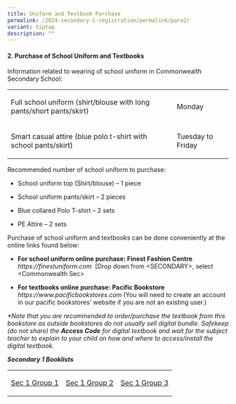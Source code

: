 ```yaml
---
title: Uniform and Textbook Purchase
permalink: /2024-secondary-1-registration/permalink/para2/
variant: tiptap
description: ""
---
```

<h4>2. Purchase of School Uniform and Textbooks</h4><p>Information related to wearing of school uniform in Commonwealth Secondary School:</p><p></p><table><tbody><tr><td rowspan="1" colspan="1"><p>Full school uniform (shirt/blouse with long pants/short pants/skirt)</p></td><td rowspan="1" colspan="1"><p>Monday</p></td></tr><tr><td rowspan="1" colspan="1"><p>Smart casual attire (blue polo t-shirt with school pants/skirt)</p></td><td rowspan="1" colspan="1"><p>Tuesday to Friday</p></td></tr></tbody></table><p>Recommended number of school uniform to purchase:</p><ul data-tight="true" class="tight"><li><p>School uniform top (Shirt/blouse) – 1 piece</p></li><li><p>School uniform pants/skirt – 2 pieces</p></li><li><p>Blue collared Polo T-shirt – 2 sets</p></li><li><p>PE Attire – 2 sets</p></li></ul><p>Purchase of school uniform and textbooks can be done conveniently at the online links found below:</p><ul data-tight="true" class="tight"><li><p><strong>For school uniform online purchase: Finest Fashion Centre</strong> <em><a rel="noopener noreferrer nofollow" target="_blank">https://finestuniform.com</a>&nbsp; </em>[Drop down from &lt;SECONDARY&gt;, select &lt;Commonwealth Sec&gt;</p></li><li><p><strong>For textbooks online purchase: Pacific Bookstore</strong> <em><a rel="noopener noreferrer nofollow" target="_blank">https://www.pacificbookstores.com </a></em>(You will need to create an account in our pacific bookstores’ website if you are not an existing user.)</p></li></ul><p><em>*Note that you are recommended to order/purchase the textbook from this bookstore as outside bookstores do not usually sell digital bundle. Safekeep (do not share) the </em><strong><em>Access Code</em></strong><em> for digital textbook and wait for the subject teacher to explain to your child on how and where to access/install the digital textbook.</em></p><p><strong><em>Secondary 1 Booklists</em></strong></p><table><tbody><tr><td rowspan="1" colspan="1"><p><a href="/files/CWSS_2024_SEC_1NT_BOOKLIST.pdf" rel="noopener noreferrer nofollow" target="_blank">Sec 1 Group 1</a></p></td><td rowspan="1" colspan="1"><p><a href="/files/CWSS_2024_SEC_1NA_BOOKLIST.pdf" rel="noopener noreferrer nofollow" target="_blank">Sec 1 Group 2</a></p></td><td rowspan="1" colspan="1"><p><a href="/files/CWSS_2024_SEC_1EXP_BOOKLIST.pdf" rel="noopener noreferrer nofollow" target="_blank">Sec 1 Group 3</a></p></td></tr></tbody></table><p></p>